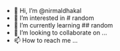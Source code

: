 - 👋 Hi, I’m @nirmaldhakal
- 👀 I’m interested in # random
- 🌱 I’m currently learning ## random
- 💞️ I’m looking to collaborate on ...
- 📫 How to reach me ...

<!---
nirmaldhakal/nirmaldhakal is a ✨ special ✨ repository because its `README.md` (this file) appears on your GitHub profile.
You can click the Preview link to take a look at your changes.
--->
